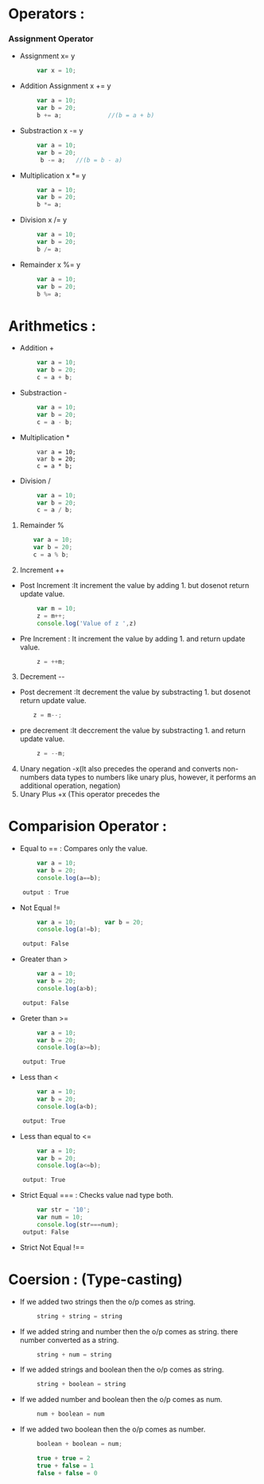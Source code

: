 # Operators :

### Assignment Operator
* Assignment x= y
```js
        var x = 10;
```
* Addition Assignment x += y
```js
        var a = 10;
        var b = 20;
        b += a;             //(b = a + b)
```
* Substraction x -= y
```js
        var a = 10;
        var b = 20;
         b -= a;   //(b = b - a)
```
* Multiplication x *= y
```js
        var a = 10;
        var b = 20;
        b *= a;  
```

* Division x /= y
```js
        var a = 10;
        var b = 20;
        b /= a;  
```
* Remainder x %= y
```js
        var a = 10;
        var b = 20;
        b %= a;
```

# Arithmetics :
* Addition +
```js
        var a = 10;
        var b = 20;
        c = a + b;
```
* Substraction -
```js
        var a = 10;
        var b = 20;
        c = a - b;
```
* Multiplication *
```JS
        var a = 10;
        var b = 20;
        c = a * b;
```
* Division /
```js
        var a = 10;
        var b = 20;
        c = a / b;
```
 1. Remainder %
 ```js
        var a = 10;
        var b = 20;
        c = a % b;
```
 2. Increment ++
*  Post Increment :It increment the value by adding 1. but dosenot return update value.
```js 
        var m = 10;
        z = m++;
        console.log('Value of z ',z)
```
* Pre Increment : It increment the value by adding 1. and return update value.
```js
        z = ++m;
```

 3. Decrement --

 * Post decrement :It decrement the value by substracting 1. but dosenot return update value.
 ```js
        z = m--;
 ```
* pre decrement :It deccrement the value by substracting  1. and  return update value.
```js
        z = --m;
```
 4. Unary negation -x(It also precedes the operand and converts non-numbers data types to numbers like unary plus, however, it performs an additional operation, negation)
 5. Unary Plus +x (This operator precedes the 

# Comparision Operator :

* Equal to == : Compares only the value.
```js
        var a = 10;
        var b = 20;
        console.log(a==b);

    output : True
```

*  Not Equal !=
```js
        var a = 10;        var b = 20;
        console.log(a!=b);

    output: False
```
* Greater than >
```js
        var a = 10;
        var b = 20;
        console.log(a>b);

    output: False
```

*  Greter than >=
```js
        var a = 10;
        var b = 20;
        console.log(a>=b);

    output: True
```

* Less   than <
```js
        var a = 10;
        var b = 20;
        console.log(a<b);

    output: True
```
* Less than equal to <=
```js
        var a = 10;
        var b = 20;
        console.log(a<=b);

    output: True
```
* Strict Equal === : Checks value nad type both.
```js
        var str = '10';
        var num = 10;
        console.log(str===num);
    output: False
```
* Strict Not Equal !==

# Coersion : (Type-casting)

* If we added two strings then the o/p comes as string.
```js
        string + string = string
```
* If we added  string and number  then the o/p comes as string. there number converted as a string.
```js
        string + num = string
```
* If we added  strings and boolean then the o/p comes as string.
```js
        string + boolean = string
```
* If we added  number and boolean then the o/p comes as num.
```js
        num + boolean = num
```
* If we added two boolean then the o/p comes as number.
```js
        boolean + boolean = num;

        true + true = 2
        true + false = 1
        false + false = 0
```









